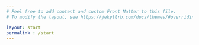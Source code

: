 ```yaml
---
# Feel free to add content and custom Front Matter to this file.
# To modify the layout, see https://jekyllrb.com/docs/themes/#overriding-theme-defaults

layout: start
permalink : /start
---
```

